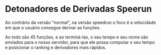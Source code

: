 # Detonadores de Derivadas Speerun

Ao contrário da versão "normal", na versão speedrun o foco é a velocidade em que o usuário consegue derivar as funções.

Ao todo são 45 funções, e ao terminá-las, o seu tempo e seu nome são enviados para o nosso servidor, para que ele possa computar o seu tempo e posicionar o ranking e derivadores mais rápidos.

